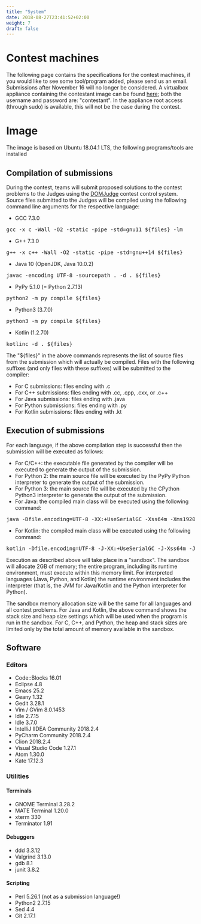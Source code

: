 ```yaml
---
title: "System"
date: 2018-08-27T23:41:52+02:00
weight: 7
draft: false
---
```

# Contest machines
The following page contains the specifications for the contest machines, if you would like to see some tool/program added, please send us an email. Submissions after November 16 will no longer be considered. A virtualbox appliance containing the contestant image can be found [here](https://s3.eu-central-1.amazonaws.com/nwerc/ib.ova); both the username and password are: "contestant". In the appliance root access (through sudo) is available, this will not be the case during the contest.

# Image
The image is based on Ubuntu 18.04.1 LTS, the following programs/tools are installed
## Compilation of submissions
During the contest, teams will submit proposed solutions to the contest problems to the Judges using the [DOMJudge](https://www.domjudge.org) contest control system. Source files submitted to the Judges will be compiled using the following command line arguments for the respective language:

* GCC 7.3.0 
<pre>gcc -x c -Wall -O2 -static -pipe -std=gnu11 ${files} -lm</pre>
* G++ 7.3.0 
<pre>g++ -x c++ -Wall -O2 -static -pipe -std=gnu++14 ${files}</pre>
* Java 10 (OpenJDK, Java 10.0.2) 
<pre>javac -encoding UTF-8 -sourcepath . -d . ${files}</pre>
* PyPy 5.1.0 (= Python 2.7.13)
<pre>python2 -m py_compile ${files}</pre>
* Python3 (3.7.0) 
<pre>python3 -m py_compile ${files}</pre>
* Kotlin (1.2.70)
<pre>kotlinc -d . ${files}</pre>

The "${files}" in the above commands represents the list of source files from the submission which will actually be compiled. Files with the following suffixes (and only files with these suffixes) will be submitted to the compiler:

* For C submissions: files ending with .c
* For C++ submissions: files ending with .cc, .cpp, .cxx, or .c++
* For Java submissions: files ending with .java
* For Python submissions: files ending with .py
* For Kotlin submissions: files ending with .kt

## Execution of submissions

For each language, if the above compilation step is successful then the submission will be executed as follows:

* For C/C++:  the executable file generated by the compiler will be executed to generate the output of the submission.  
* For Python 2: the main source file will be executed by the PyPy Python interpreter to generate the output of the submission.
* For Python 3: the main source file will be executed by the CPython Python3 interpreter to generate the output of the submission.
* For Java: the compiled main class will be executed using the following command:
<pre>java -Dfile.encoding=UTF-8 -XX:+UseSerialGC -Xss64m -Xms1920m -Xmx1920m</pre>

* For Kotlin: the compiled main class will be executed using the following command:
<pre>kotlin -Dfile.encoding=UTF-8 -J-XX:+UseSerialGC -J-Xss64m -J-Xms1920m -J-Xmx1920m</pre>

Execution as described above will take place in a "sandbox".  The sandbox will allocate 2GB of memory; the entire program, including its runtime environment, must execute within this memory limit.  For interpreted languages (Java, Python, and Kotlin) the runtime environment includes the interpreter (that is, the JVM for Java/Kotlin and the Python interpreter for Python).

The sandbox memory allocation size will be the same for all languages and all contest problems.  For Java and Kotlin, the above command shows the stack size and heap size settings which will be used when the program is run in the sandbox. For C, C++, and Python, the heap and stack sizes are limited only by the total amount of memory available in the sandbox.

## Software
### Editors
* Code::Blocks 16.01
* Eclipse 4.8
* Emacs 25.2
* Geany 1.32
* Gedit 3.28.1
* Vim / GVim 8.0.1453
* Idle 2.7.15
* Idle 3.7.0
* IntelliJ IIDEA Community 2018.2.4
* PyCharm Community 2018.2.4
* Clion 2018.2.4
* Visual Studio Code 1.27.1
* Atom 1.30.0
* Kate 17.12.3

### Utilities

#### Terminals
* GNOME Terminal 3.28.2
* MATE Terminal 1.20.0
* xterm 330
* Terminator 1.91

#### Debuggers
* ddd 3.3.12
* Valgrind 3.13.0
* gdb 8.1
* junit 3.8.2

#### Scripting
* Perl 5.26.1 (not as a submission language!)
* Python2 2.7.15
* Sed 4.4
* Git 2.17.1
